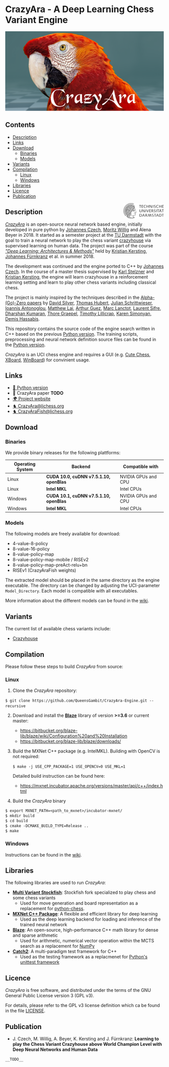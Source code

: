 # CrazyAra - A Deep Learning Chess Variant Engine
![CRAZYARA_LOGO](media/crazyara_logo_medium.png "rc")

## Contents
* [Description](#description)
* [Links](#links)
* [Download](#download)
    * [Binaries](#binaries)
    * [Models](#models)
* [Variants](#variants)
* [Compilation](#compilation)
    * [Linux](#linux)
    * [Windows](#windows)
* [Libraries](#libraries)
* [Licence](#licence)
* [Publication](#publication)

<img align="right" src="media/TU_logo.png" width="128">

## Description

[_CrazyAra_](https://crazyara.org/) is an open-source neural network based engine, initially developed in pure python by [Johannes Czech](https://github.com/QueensGambit), [Moritz Willig](https://github.com/MoritzWillig) and Alena Beyer in 2018.
It started as a semester project at the [TU Darmstadt](https://www.tu-darmstadt.de/index.en.jsp) with the goal to train a neural network to play the chess variant [crazyhouse](https://en.wikipedia.org/wiki/Crazyhouse) via supervised learning on human data.
The project was part of the course [_"Deep Learning: Architectures & Methods"_](https://piazza.com/tu-darmstadt.de/summer2019/20001034iv/home) held by [Kristian Kersting](https://ml-research.github.io/people/kkersting/index.html), [Johannes Fürnkranz](http://www.ke.tu-darmstadt.de/staff/juffi) et al. in summer 2018.

The development was continued and the engine ported to C++ by [Johannes Czech](https://github.com/QueensGambit). In the course of a master thesis supervised by [Karl Stelzner](https://ml-research.github.io/people/kstelzner/) and [Kristian Kersting](https://ml-research.github.io/people/kkersting/index.html), the engine will learn crazyhouse in a reinforcement learning setting and learn to play other chess variants including classical chess.

The project is mainly inspired by the techniques described in the [Alpha-(Go)-Zero papers](https://arxiv.org/abs/1712.01815) by [David Silver](https://arxiv.org/search/cs?searchtype=author&query=Silver%2C+D), [Thomas Hubert](https://arxiv.org/search/cs?searchtype=author&query=Hubert%2C+T), [Julian Schrittwieser](https://arxiv.org/search/cs?searchtype=author&query=Schrittwieser%2C+J), [Ioannis Antonoglou](https://arxiv.org/search/cs?searchtype=author&query=Antonoglou%2C+I), [Matthew Lai](https://arxiv.org/search/cs?searchtype=author&query=Lai%2C+M), [Arthur Guez](https://arxiv.org/search/cs?searchtype=author&query=Guez%2C+A), [Marc Lanctot](https://arxiv.org/search/cs?searchtype=author&query=Lanctot%2C+M), [Laurent Sifre](https://arxiv.org/search/cs?searchtype=author&query=Sifre%2C+L), [Dharshan Kumaran](https://arxiv.org/search/cs?searchtype=author&query=Kumaran%2C+D), [Thore Graepel](https://arxiv.org/search/cs?searchtype=author&query=Graepel%2C+T), [Timothy Lillicrap](https://arxiv.org/search/cs?searchtype=author&query=Lillicrap%2C+T), [Karen Simonyan](https://arxiv.org/search/cs?searchtype=author&query=Simonyan%2C+K), [Demis Hassabis](https://arxiv.org/search/cs?searchtype=author&query=Hassabis%2C+D).

This repository contains the source code of the engine search written in C++ based on the previous [Python version](https://github.com/QueensGambit/CrazyAra).
The training scripts, preprocessing and neural network definition source files can be found in the [Python version](https://github.com/QueensGambit/CrazyAra).

_CrazyAra_ is an UCI chess engine and requires a GUI (e.g. [Cute Chess](https://github.com/cutechess/cutechess), [XBoard](https://www.gnu.org/software/xboard/), [WinBoard](http://hgm.nubati.net/)) for convinient usage.

## Links
* [:snake: Python version](https://github.com/QueensGambit/CrazyAra/)
* :notebook_with_decorative_cover: CrazyAra paper __TODO__
* [:earth_africa: Project website](https://crazyara.org/)
* [♞ CrazyAra@lichess.org](https://lichess.org/@/CrazyAra)
* [♞ CrazyAraFish@lichess.org](https://lichess.org/@/CrazyAraFish)

## Download

### Binaries

We provide binary releases for the following plattforms:

Operating System | Backend | Compatible with
--- | --- | ---
Linux | **CUDA 10.0, cuDNN v7.5.1.10, openBlas** | NVIDIA GPUs and CPU
Linux | **Intel MKL** | Intel CPUs
Windows | **CUDA 10.1, cuDNN v7.5.1.10, openBlas** | NVIDIA GPUs and CPU
Windows | **Intel MKL** | Intel CPUs

### Models

The following models are freely available for download:
* 4-value-8-policy
* 8-value-16-policy
* 8-value-policy-map
* 8-value-policy-map-mobile / RISEv2
* 8-value-policy-map-preAct-relu+bn
* RISEv1 (CrazyAraFish weights)

The extracted model should be placed in the same directory as the engine executable.
The directory can be changed by adjusting the UCI-parameter `Model_Directory`.
Each model is compatible with all executables.

More information about the different models can be found in the [wiki](https://github.com/QueensGambit/CrazyAra-Engine/wiki/Model-description).

## Variants
The current list of available chess variants include:
* [Crazyhouse](https://lichess.org/variant/crazyhouse)

## Compilation

Please follow these steps to build _CrazyAra_ from source:

### Linux

1. Clone the _CrazyAra_ repository:

```$ git clone https://github.com/QueensGambit/CrazyAra-Engine.git --recursive```

2. Download and install the [**Blaze**](https://bitbucket.org/blaze-lib/blaze/src/master/) library of version **>=3.6** or current master:
	* https://bitbucket.org/blaze-lib/blaze/wiki/Configuration%20and%20Installation
	* https://bitbucket.org/blaze-lib/blaze/downloads/



3. Build the MXNet C++ package (e.g. IntelMKL). Building with OpenCV is not required:

   ```$ make -j USE_CPP_PACKAGE=1 USE_OPENCV=0 USE_MKL=1```
   
   Detailed build instruction can be found here:
   	* https://mxnet.incubator.apache.org/versions/master/api/c++/index.html

4. Build the _CrazyAra_ binary
```
$ export MXNET_PATH=<path_to_mxnet>/incubator-mxnet/
$ mkdir build
$ cd build
$ cmake -DCMAKE_BUILD_TYPE=Release ..
$ make
```

### Windows
Instructions can be found in the [wiki](https://github.com/QueensGambit/CrazyAra-Engine/wiki/Compile-instructions-for-Windows).

## Libraries
The following libraries are used to run _CrazyAra_:

* [**Multi Variant Stockfish**](https://github.com/ddugovic/Stockfish): Stockfish fork specialized to play chess and some chess variants
	* Used for move generation and board representation as a replacement for [python-chess](https://github.com/niklasf/python-chess).
* [**MXNet C++ Package**](https://github.com/apache/incubator-mxnet/tree/master/cpp-package): A flexible and efficient library for deep learning
	* Used as the deep learning backend for loading and inference of the trained neural network
* [**Blaze**](https://bitbucket.org/blaze-lib/blaze/src/master/): An open-source, high-performance C++ math library for dense and sparse arithmetic
	* Used for arithmetic, numerical vector operation within the MCTS search as a replacement for [NumPy](https://numpy.org/)
* [**Catch2**](https://github.com/catchorg/Catch2): A multi-paradigm test framework for C++
	* Used as the testing framework as a replacmenet for [Python's unittest framework](https://docs.python.org/3/library/unittest.html)

## Licence

_CrazyAra_ is free software, and distributed under the terms of the GNU General Public License version 3 (GPL v3).

For details, please refer to the GPL v3 license definition which ca be found in the file [LICENSE](https://github.com/QueensGambit/CrazyAraMCTS/blob/master/LICENSE).

## Publication
* J. Czech, M. Willig, A. Beyer, K. Kersting and J. Fürnkranz: **Learning to play the Chess Variant Crazyhouse above World Champion Level with Deep Neural Networks and Human Data**
```
__TODO__
```

